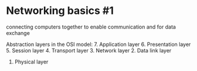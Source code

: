 # Networking basics #1

connecting computers together to enable communication and for data exchange

Abstraction layers in the OSI model:
7.  Application layer
6.  Presentation layer
5.  Session layer
4.  Transport layer
3.  Network layer
2.  Data link layer
1.  Physical layer
